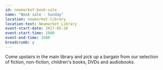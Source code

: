 ```yaml
---
id: newmarket-book-sale
name: "Book sale - Sunday"
location: newmarket-library
location-text: Newmarket Library
event-start-date: 2017-05-28
event-start-time: 1000
event-end-time: 1600
breadcrumb: y
---
```


Come upstairs in the main library and pick up a bargain from our selection of fiction, non-fiction, children's books, DVDs and audiobooks.
